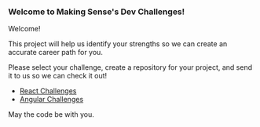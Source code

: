 ### Welcome to Making Sense's Dev Challenges!

Welcome!

This project will help us identify your strengths so we can create an accurate career path for you.

Please select your challenge, create a repository for your project, and send it to us so we can check it out!

- [React Challenges](react/)
- [Angular Challenges](angular.x/)

May the code be with you.
